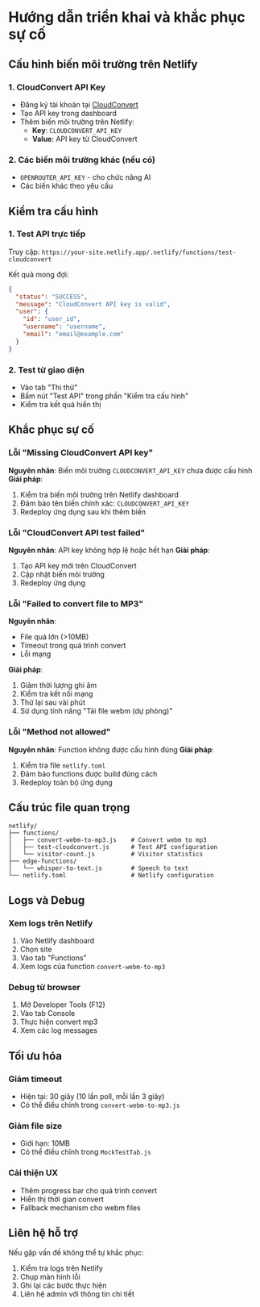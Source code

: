# Hướng dẫn triển khai và khắc phục sự cố

## Cấu hình biến môi trường trên Netlify

### 1. CloudConvert API Key
- Đăng ký tài khoản tại [CloudConvert](https://cloudconvert.com/)
- Tạo API key trong dashboard
- Thêm biến môi trường trên Netlify:
  - **Key**: `CLOUDCONVERT_API_KEY`
  - **Value**: API key từ CloudConvert

### 2. Các biến môi trường khác (nếu có)
- `OPENROUTER_API_KEY` - cho chức năng AI
- Các biến khác theo yêu cầu

## Kiểm tra cấu hình

### 1. Test API trực tiếp
Truy cập: `https://your-site.netlify.app/.netlify/functions/test-cloudconvert`

Kết quả mong đợi:
```json
{
  "status": "SUCCESS",
  "message": "CloudConvert API key is valid",
  "user": {
    "id": "user_id",
    "username": "username",
    "email": "email@example.com"
  }
}
```

### 2. Test từ giao diện
- Vào tab "Thi thử"
- Bấm nút "Test API" trong phần "Kiểm tra cấu hình"
- Kiểm tra kết quả hiển thị

## Khắc phục sự cố

### Lỗi "Missing CloudConvert API key"
**Nguyên nhân**: Biến môi trường `CLOUDCONVERT_API_KEY` chưa được cấu hình
**Giải pháp**:
1. Kiểm tra biến môi trường trên Netlify dashboard
2. Đảm bảo tên biến chính xác: `CLOUDCONVERT_API_KEY`
3. Redeploy ứng dụng sau khi thêm biến

### Lỗi "CloudConvert API test failed"
**Nguyên nhân**: API key không hợp lệ hoặc hết hạn
**Giải pháp**:
1. Tạo API key mới trên CloudConvert
2. Cập nhật biến môi trường
3. Redeploy ứng dụng

### Lỗi "Failed to convert file to MP3"
**Nguyên nhân**: 
- File quá lớn (>10MB)
- Timeout trong quá trình convert
- Lỗi mạng

**Giải pháp**:
1. Giảm thời lượng ghi âm
2. Kiểm tra kết nối mạng
3. Thử lại sau vài phút
4. Sử dụng tính năng "Tải file webm (dự phòng)"

### Lỗi "Method not allowed"
**Nguyên nhân**: Function không được cấu hình đúng
**Giải pháp**:
1. Kiểm tra file `netlify.toml`
2. Đảm bảo functions được build đúng cách
3. Redeploy toàn bộ ứng dụng

## Cấu trúc file quan trọng

```
netlify/
├── functions/
│   ├── convert-webm-to-mp3.js    # Convert webm to mp3
│   ├── test-cloudconvert.js      # Test API configuration
│   └── visitor-count.js          # Visitor statistics
├── edge-functions/
│   └── whisper-to-text.js        # Speech to text
└── netlify.toml                  # Netlify configuration
```

## Logs và Debug

### Xem logs trên Netlify
1. Vào Netlify dashboard
2. Chọn site
3. Vào tab "Functions"
4. Xem logs của function `convert-webm-to-mp3`

### Debug từ browser
1. Mở Developer Tools (F12)
2. Vào tab Console
3. Thực hiện convert mp3
4. Xem các log messages

## Tối ưu hóa

### Giảm timeout
- Hiện tại: 30 giây (10 lần poll, mỗi lần 3 giây)
- Có thể điều chỉnh trong `convert-webm-to-mp3.js`

### Giảm file size
- Giới hạn: 10MB
- Có thể điều chỉnh trong `MockTestTab.js`

### Cải thiện UX
- Thêm progress bar cho quá trình convert
- Hiển thị thời gian convert
- Fallback mechanism cho webm files

## Liên hệ hỗ trợ

Nếu gặp vấn đề không thể tự khắc phục:
1. Kiểm tra logs trên Netlify
2. Chụp màn hình lỗi
3. Ghi lại các bước thực hiện
4. Liên hệ admin với thông tin chi tiết